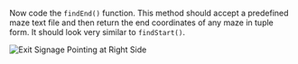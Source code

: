 <!--title={findEnd()}-->

<!--concepts={lists.mdx,for_loops.mdx}-->

<!--badges={Python:50}-->

Now code the `findEnd()` function. This method should accept a predefined maze text file and then return the end coordinates of any maze in tuple form. It should look very similar to `findStart()`. 

![Exit Signage Pointing at Right Side](https://images.pexels.com/photos/235975/pexels-photo-235975.jpeg?auto=compress&cs=tinysrgb&h=750&w=1260)
